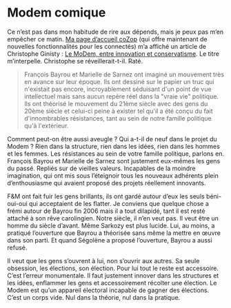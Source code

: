 # Modem comique

Ce n’est pas dans mon habitude de rire aux dépends, mais je peux pas m’en empêcher ce matin. [Ma page d’accueil coZop](http://cozop.com) (qui offre maintenant de nouvelles fonctionnalités pour les connectés) m’a affiché un article de Christophe Ginisty : [Le MoDem, entre innovation et conservatisme](http://cozop.com/christophe_ginisty/le_modem_entre_innovation_et_conservatisme). Le titre m’interpelle. Christophe se réveillerait-t-il. Raté.

> François Bayrou et Marielle de Sarnez ont imaginé un mouvement très en avance sur leur époque. Ils ont dessiné sur le papier un truc qui n'existait pas encore, incroyablement séduisant d'un point de vue intellectuel mais sans aucun repère réel dans la "vraie vie" politique. Ils ont théorisé le mouvement du 21ème siècle avec des gens du 20ème siècle et celui-ci peine à exister tel qu'il a été conçu du fait d'innombrables résistances, tant au sein de notre famille politique qu'à l'extérieur.

Comment peut-on être aussi aveugle ? Qui a-t-il de neuf dans le projet du Modem ? Rien dans la structure, rien dans les idées, rien dans les hommes et les femmes. Les résistances au sein de votre famille politique, parlons en. François Bayrou et Marielle de Sarnez sont justement eux-mêmes les gens du passé. Repliés sur de vieilles valeurs. Incapables de la moindre imagination, qui ont mis sous l’éteignoir tous les nouveaux adhérents plein d’enthousiasme qui avaient proposé des projets réellement innovants. 

F&amp;M ont fait fuir les gens brillants, ils ont gardé autour d’eux les seuls béni-oui-oui qui acceptaient de les flatter. Je conviens que quelque chose a frémi autour de Bayrou fin 2006 mais il a tout dilapidé, tant il est resté attaché à son rêve carolingien. Notre siècle, il n’en veut pas. Il veut être un homme du siècle d’avant. Même Sarkozy est plus lucide. Lui, au moins, a pratiqué l’ouverture que Bayrou a théorisée sans même la mettre en œuvre dans son parti. Et quand Ségolène a proposé l’ouverture, Bayrou a aussi refusé.

Il veut que les gens s’ouvrent à lui, non s’ouvrir aux autres. Sa seule obsession, les élections, son élection. Pour lui tout le reste est accessoire. C’est l’erreur monumentale. Il faut justement innover dans les structures et les idées, enflammer les gens et accessoirement récolter une élection. Le Modem est qu’un appareil électoral incapable de gagner des élections. C’est un corps vide. Nul dans la théorie, nul dans la pratique.